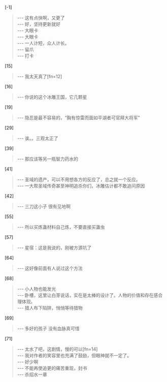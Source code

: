 
[-1] 
>--- 这有点快啊，又更了<br>
>--- 好，坚持更新就好<br>
>--- 大眼卡<br>
>--- 大眼卡<br>
>--- 一人计短，众人计长。<br>
>--- 留爪<br>
>--- 打卡<br>

[15] 
>--- 我太天真了[fn=12]<br>

[16] 
>--- 你说的这个冰雕王国，它几颗星<br>

[19] 
>--- 隐忍是最不容易的，“胸有惊雷而面如平湖者可官拜大将军”<br>

[29] 
>--- 诶。。三观太正了<br>

[39] 
>--- 那应该等另一瓶智力药水的<br>

[41] 
>--- 圣域的遗产，可以不用想各方的反应了，总之就一个反应。<br>
>--- 一大帮圣域传奇甚至神明追杀你们，冰雕估计都不敢追问原因<br>

[42] 
>--- 三刀这小子  很有见地啊<br>

[55] 
>--- 所以买炼蛊材料自己炼，不要直接买蛊虫<br>

[57] 
>--- 星宿：这是我说的，刚被方源坑了<br>

[64] 
>--- 这好像前面有人说过这个方法<br>

[68] 
>--- 小人物也能发光<br>
>--- 卧槽，这里让白芽说话，实在是太棒的设计了。人物的价值和存在感合理体现。<br>
>--- 猎人布下陷阱，悄悄等待猎物<br>

[69] 
>--- 多好的孩子
没有血脉真可惜<br>

[71] 
>--- 太水了吧，这剧情，慢的可以[fn=14]<br>
>--- 我对作者的笑容里也充满了鼓励，但眼神就不一定了。<br>
>--- 好少啊<br>
>--- 不能再使追更的痛苦重现，封书<br>
>--- 杀招水一章<br>
